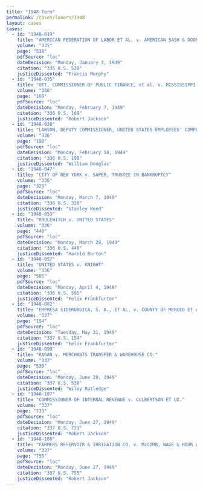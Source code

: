 ```yaml
---
title: "1948 Term"
permalink: /cases/loners/1948
layout: cases
cases:
  - id: "1948-019"
    title: "AMERICAN FEDERATION OF LABOR ET AL. v. AMERICAN SASH & DOOR CO. ET AL."
    volume: "335"
    page: "538"
    pdfSource: "loc"
    dateDecision: "Monday, January 3, 1949"
    citation: "335 U.S. 538"
    justiceDissented: "Francis Murphy"
  - id: "1948-035"
    title: "OTT, COMMISSIONER OF PUBLIC FINANCE, et al. v. MISSISSIPPI VALLEY BARGE LINE CO. et al."
    volume: "336"
    page: "169"
    pdfSource: "loc"
    dateDecision: "Monday, February 7, 1949"
    citation: "336 U.S. 169"
    justiceDissented: "Robert Jackson"
  - id: "1948-038"
    title: "LAWSON, DEPUTY COMMISSIONER, UNITED STATES EMPLOYEES' COMPENSATION COMMISSION, v. SUWANNEE FRUIT & STEAMSHIP CO. ET AL."
    volume: "336"
    page: "198"
    pdfSource: "loc"
    dateDecision: "Monday, February 14, 1949"
    citation: "336 U.S. 198"
    justiceDissented: "William Douglas"
  - id: "1948-047"
    title: "CITY OF NEW YORK v. SAPER, TRUSTEE IN BANKRUPTCY"
    volume: "336"
    page: "328"
    pdfSource: "loc"
    dateDecision: "Monday, March 7, 1949"
    citation: "336 U.S. 328"
    justiceDissented: "Stanley Reed"
  - id: "1948-053"
    title: "KRULEWITCH v. UNITED STATES"
    volume: "336"
    page: "440"
    pdfSource: "loc"
    dateDecision: "Monday, March 28, 1949"
    citation: "336 U.S. 440"
    justiceDissented: "Harold Burton"
  - id: "1948-057"
    title: "UNITED STATES v. KNIGHT"
    volume: "336"
    page: "505"
    pdfSource: "loc"
    dateDecision: "Monday, April 4, 1949"
    citation: "336 U.S. 505"
    justiceDissented: "Felix Frankfurter"
  - id: "1948-082"
    title: "EMPRESA SIDERURGICA, S. A., ET AL. v. COUNTY OF MERCED ET AL."
    volume: "337"
    page: "154"
    pdfSource: "loc"
    dateDecision: "Tuesday, May 31, 1949"
    citation: "337 U.S. 154"
    justiceDissented: "Felix Frankfurter"
  - id: "1948-099"
    title: "RAGAN v. MERCHANTS TRANSFER & WAREHOUSE CO."
    volume: "337"
    page: "530"
    pdfSource: "loc"
    dateDecision: "Monday, June 20, 1949"
    citation: "337 U.S. 530"
    justiceDissented: "Wiley Rutledge"
  - id: "1948-107"
    title: "COMMISSIONER OF INTERNAL REVENUE v. CULBERTSON ET UX."
    volume: "337"
    page: "733"
    pdfSource: "loc"
    dateDecision: "Monday, June 27, 1949"
    citation: "337 U.S. 733"
    justiceDissented: "Robert Jackson"
  - id: "1948-108"
    title: "FARMERS RESERVOIR & IRRIGATION CO. v. McCOMB, WAGE & HOUR ADMINISTRATOR"
    volume: "337"
    page: "755"
    pdfSource: "loc"
    dateDecision: "Monday, June 27, 1949"
    citation: "337 U.S. 755"
    justiceDissented: "Robert Jackson"
---
```

